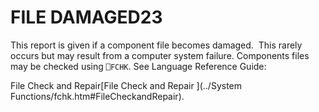 




<h1 class="heading"><span class="name">FILE DAMAGED</span><span class="command">23</span></h1>

This report is given if a component file becomes damaged.  This rarely occurs but may result from a computer system failure. Components files may be checked using `⎕FCHK`. See 
Language Reference Guide: 

File Check and Repair[File Check and Repair ](../System Functions/fchk.htm#FileCheckandRepair).




